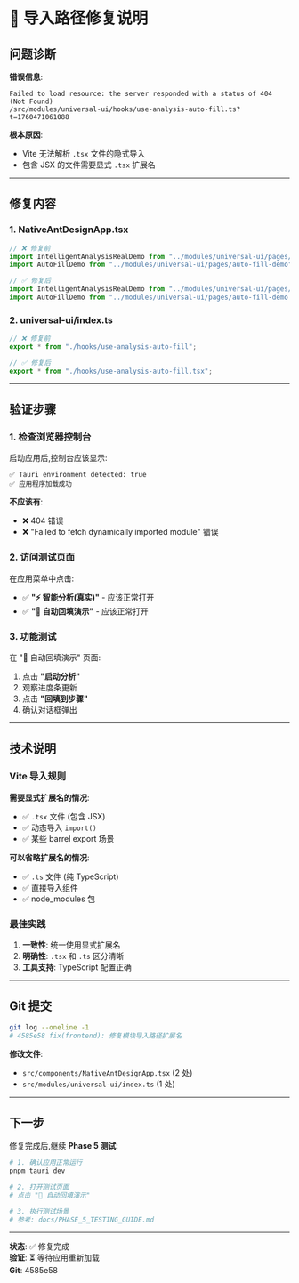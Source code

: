 # 🔧 导入路径修复说明

## 问题诊断

**错误信息**:
```
Failed to load resource: the server responded with a status of 404 (Not Found)
/src/modules/universal-ui/hooks/use-analysis-auto-fill.ts?t=1760471061088
```

**根本原因**:
- Vite 无法解析 `.tsx` 文件的隐式导入
- 包含 JSX 的文件需要显式 `.tsx` 扩展名

---

## 修复内容

### 1. NativeAntDesignApp.tsx

```typescript
// ❌ 修复前
import IntelligentAnalysisRealDemo from "../modules/universal-ui/pages/intelligent-analysis-real-demo";
import AutoFillDemo from "../modules/universal-ui/pages/auto-fill-demo";

// ✅ 修复后
import IntelligentAnalysisRealDemo from "../modules/universal-ui/pages/intelligent-analysis-real-demo.tsx";
import AutoFillDemo from "../modules/universal-ui/pages/auto-fill-demo.tsx";
```

### 2. universal-ui/index.ts

```typescript
// ❌ 修复前
export * from "./hooks/use-analysis-auto-fill";

// ✅ 修复后
export * from "./hooks/use-analysis-auto-fill.tsx";
```

---

## 验证步骤

### 1. 检查浏览器控制台

启动应用后,控制台应该显示:

```
✅ Tauri environment detected: true
✅ 应用程序加载成功
```

**不应该有**:
- ❌ 404 错误
- ❌ "Failed to fetch dynamically imported module" 错误

### 2. 访问测试页面

在应用菜单中点击:
- ✅ **"⚡ 智能分析(真实)"** - 应该正常打开
- ✅ **"🎯 自动回填演示"** - 应该正常打开

### 3. 功能测试

在 "🎯 自动回填演示" 页面:
1. 点击 **"启动分析"** 
2. 观察进度条更新
3. 点击 **"回填到步骤"**
4. 确认对话框弹出

---

## 技术说明

### Vite 导入规则

**需要显式扩展名的情况**:
- ✅ `.tsx` 文件 (包含 JSX)
- ✅ 动态导入 `import()`
- ✅ 某些 barrel export 场景

**可以省略扩展名的情况**:
- ✅ `.ts` 文件 (纯 TypeScript)
- ✅ 直接导入组件
- ✅ node_modules 包

### 最佳实践

1. **一致性**: 统一使用显式扩展名
2. **明确性**: `.tsx` 和 `.ts` 区分清晰
3. **工具支持**: TypeScript 配置正确

---

## Git 提交

```bash
git log --oneline -1
# 4585e58 fix(frontend): 修复模块导入路径扩展名
```

**修改文件**:
- `src/components/NativeAntDesignApp.tsx` (2 处)
- `src/modules/universal-ui/index.ts` (1 处)

---

## 下一步

修复完成后,继续 **Phase 5 测试**:

```powershell
# 1. 确认应用正常运行
pnpm tauri dev

# 2. 打开测试页面
# 点击 "🎯 自动回填演示"

# 3. 执行测试场景
# 参考: docs/PHASE_5_TESTING_GUIDE.md
```

---

**状态**: ✅ 修复完成  
**验证**: ⏳ 等待应用重新加载  
**Git**: 4585e58
